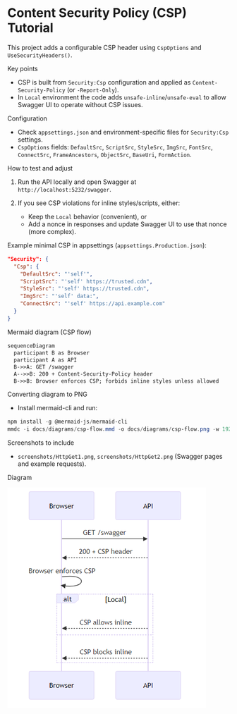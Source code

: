 # Content Security Policy (CSP) Tutorial

This project adds a configurable CSP header using `CspOptions` and `UseSecurityHeaders()`.

Key points

- CSP is built from `Security:Csp` configuration and applied as `Content-Security-Policy` (or `-Report-Only`).
- In `Local` environment the code adds `unsafe-inline`/`unsafe-eval` to allow Swagger UI to operate without CSP issues.

Configuration

- Check `appsettings.json` and environment-specific files for `Security:Csp` settings.
- `CspOptions` fields: `DefaultSrc`, `ScriptSrc`, `StyleSrc`, `ImgSrc`, `FontSrc`, `ConnectSrc`, `FrameAncestors`, `ObjectSrc`, `BaseUri`, `FormAction`.

How to test and adjust

1. Run the API locally and open Swagger at `http://localhost:5232/swagger`.

2. If you see CSP violations for inline styles/scripts, either:

   - Keep the `Local` behavior (convenient), or
   - Add a nonce in responses and update Swagger UI to use that nonce (more complex).

Example minimal CSP in appsettings (`appsettings.Production.json`):

```json
"Security": {
  "Csp": {
    "DefaultSrc": "'self'",
    "ScriptSrc": "'self' https://trusted.cdn",
    "StyleSrc": "'self' https://trusted.cdn",
    "ImgSrc": "'self' data:",
    "ConnectSrc": "'self' https://api.example.com"
  }
}
```

Mermaid diagram (CSP flow)

```mermaid
sequenceDiagram
  participant B as Browser
  participant A as API
  B->>A: GET /swagger
  A-->>B: 200 + Content-Security-Policy header
  B->>B: Browser enforces CSP; forbids inline styles unless allowed
```

Converting diagram to PNG

- Install mermaid-cli and run:

```powershell
npm install -g @mermaid-js/mermaid-cli
mmdc -i docs/diagrams/csp-flow.mmd -o docs/diagrams/csp-flow.png -w 1920 -H 1080
```

Screenshots to include

- `screenshots/HttpGet1.png`, `screenshots/HttpGet2.png` (Swagger pages and example requests).

Diagram

![CSP flow](docs/diagrams/csp-flow.png)
